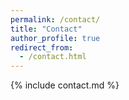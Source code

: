 ```yaml
---
permalink: /contact/
title: "Contact"
author_profile: true
redirect_from:
  - /contact.html
---
```


{% include contact.md %}
